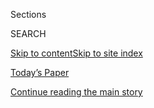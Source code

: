 <div id="app">

<div>

<div class="NYTAppHideMasthead css-1r6wvpq e1suatyy0">

<div class="section css-ui9rw0 e1suatyy2">

<div class="css-eph4ug er09x8g0">

<div class="css-6n7j50">

</div>

<span class="css-1dv1kvn">Sections</span>

<div class="css-10488qs">

<span class="css-1dv1kvn">SEARCH</span>

</div>

[Skip to content](#site-content)[Skip to site
index](#site-index)

</div>

<div class="css-10698na e1huz5gh0">

</div>

</div>

<div id="masthead-bar-one" class="section hasLinks css-15hmgas e1csuq9d3">

<div class="css-uqyvli e1csuq9d0">

</div>

<div class="css-1uqjmks e1csuq9d1">

</div>

<div class="css-9e9ivx">

[](https://myaccount.nytimes3xbfgragh.onion/auth/login?response_type=cookie&client_id=vi)

</div>

<div class="css-1bvtpon e1csuq9d2">

[Today’s Paper](https://www.nytimes3xbfgragh.onion/section/todayspaper)

</div>

</div>

</div>

</div>

<div data-aria-hidden="false">

<div id="site-content" data-role="main">

<div id="top-wrapper" class="css-15p45cc eaca97t0" type="top">

<div id="top-slug" class="css-19x0jxb eaca97t1" hidden="">

Advertisement

</div>

[Continue reading the main
story](#after-top)

<div class="ad top-wrapper" style="text-align:center;height:100%;display:block;min-height:90px">

<div id="top" class="place-ad" data-position="top" data-size-key="top">

</div>

</div>

<div id="after-top">

</div>

</div>

<div id="byline" class="section css-15h4p1b e9abtgs0">

<div class="css-1j21atc e1svk9qx1">

<div class="css-nfcc9b e1svk9qx3">

<div class="css-vl9dhg e1svk9qx5">

<div class="css-1nrhkj6 e1svk9qx6">

# Michael Wines

</div>

## <span></span>

Michael Wines is a national correspondent for The New York Times and
writes about voting and other election-related issues. Since coming to
The Times in 1988, he has covered the Justice Department, the American
intelligence community, the White House, the 1992 presidential campaign,
Congress, the environment and, for nearly 15 years, news and life in
Russia and surrounding states, southern Africa and China. He also has
periodically written about other topics, including the similarity
between Washington, D.C., and theme parks, the joy of pessimism and an
outbreak of cynicism in the spring of 1995.

<span class="css-dd5dyy">More**</span>

</div>

</div>

</div>

<div>

<div id="mid1-wrapper" class="css-1mn4oms eaca97t0" type="rank">

<div id="mid1-slug" class="css-1tag3rd eaca97t1">

Advertisement

</div>

[Continue reading the main
story](#after-mid1)

<div id="mid1" class="ad mid1-wrapper" style="text-align:center;height:100%;display:block">

</div>

<div id="after-mid1">

</div>

</div>

</div>

<div class="css-185go5a e1o5byef0">

<div class="css-15cbhtu">

  - [Latest](#stream-panel)
  - <span class="css-6n7j50">Search</span>
    <div class="control">
    <div class="label-container css-1dv1kvn">
    Search
    </div>
    <div class="css-wm4t3d">
    **<span id="clear-search-input" class="css-1dv1kvn">Clear this text
    input</span>
    </div>
    </div>
    <span class="css-1iovbfw"></span>

<div id="stream-panel" class="section css-8msx5b e1jz0cab1">

<div class="css-13mho3u">

1.  
    
    <div class="css-1cp3ece">
    
    <div class="css-1l4spti">
    
    [](/2020/07/28/us/trump-census.html)
    
    <div class="css-79elbk">
    
    ![](https://static01.graylady3jvrrxbe.onion/images/2020/07/26/us/26census-2/merlin_170599233_81fbb0a1-5d87-49a2-a226-710f1fe70719-thumbWide.jpg?quality=75&auto=webp&disable=upscale)
    
    </div>
    
    ## New Census Worry: A Rushed Count Could Mean a Botched One
    
    Stalled by the pandemic, the count is supposed to resume soon. But
    census experts are rattled by signs of a push from the White House
    to finish it early.
    
    <div class="css-1nqbnmb ea5icrr0">
    
    By <span class="css-1n7hynb">Michael
    Wines</span>
    
    </div>
    
    </div>
    
    <div class="css-1lc2l26 e1xfvim33">
    
    </div>
    
    </div>

2.  
    
    <div class="css-1cp3ece">
    
    <div class="css-1l4spti">
    
    [](/2020/07/07/us/2020-election-laws.html)
    
    <div class="css-79elbk">
    
    ![](https://static01.graylady3jvrrxbe.onion/images/2020/07/05/us/05VIRUS-VOTINGLAWSUITS-lede/05VIRUS-VOTINGLAWSUITS-lede-thumbWide.jpg?quality=75&auto=webp&disable=upscale)
    
    </div>
    
    ## As November Looms, So Does the Most Litigious Election Ever
    
    Last week alone, three federal rulings set election parameters in
    three states. And scores of legal fights spawned by the pandemic are
    shaping who will vote and how.
    
    <div class="css-1nqbnmb ea5icrr0">
    
    By <span class="css-1n7hynb">Michael
    Wines</span>
    
    </div>
    
    </div>
    
    <div class="css-1lc2l26 e1xfvim33">
    
    </div>
    
    </div>

3.  
    
    <div class="css-1cp3ece">
    
    <div class="css-1l4spti">
    
    [](/2020/06/27/us/2020-primary-election-voting.html)
    
    <div class="css-79elbk">
    
    ![](https://static01.graylady3jvrrxbe.onion/images/2020/06/27/us/27virus-voting-1/merlin_173379864_73d8e516-47c8-4e33-9261-5a3887ae43e7-thumbWide.jpg?quality=75&auto=webp&disable=upscale)
    
    </div>
    
    ## From 47 Primaries, 4 Warning Signs About the 2020 Vote
    
    State election officials face shortages of money, poll workers,
    capacity to print ballots and public trust — without much time to
    fix them.
    
    <div class="css-1nqbnmb ea5icrr0">
    
    By <span class="css-1n7hynb">Michael
    Wines</span>
    
    </div>
    
    </div>
    
    <div class="css-1lc2l26 e1xfvim33">
    
    </div>
    
    </div>

4.  
    
    <div class="css-1cp3ece">
    
    <div class="css-1l4spti">
    
    [](/2020/06/23/us/census-bureau-cogley-korzeniewski.html)
    
    <div class="css-79elbk">
    
    ![](https://static01.graylady3jvrrxbe.onion/images/2020/07/22/us/22census/22census-thumbWide.jpg?quality=75&auto=webp&disable=upscale)
    
    </div>
    
    ## Census Bureau Adds Top-Level Political Posts, Raising Fears for 2020 Count
    
    The census, which is constitutionally mandated to count every person
    in the country, has traditionally been carried out in a rigidly
    nonpartisan fashion.
    
    <div class="css-1nqbnmb ea5icrr0">
    
    By <span class="css-1n7hynb">Michael
    Wines</span>
    
    </div>
    
    </div>
    
    <div class="css-1lc2l26 e1xfvim33">
    
    </div>
    
    </div>

5.  
    
    <div class="css-1cp3ece">
    
    <div class="css-1l4spti">
    
    [](/2020/06/14/us/voter-registration-coronavirus-2020-election.html)
    
    <div class="css-79elbk">
    
    ![](https://static01.graylady3jvrrxbe.onion/images/2020/06/14/us/politics/14registrater/merlin_173180280_263bbbdf-fd20-41f7-b0fe-e65f1a274013-thumbWide.jpg?quality=75&auto=webp&disable=upscale)
    
    </div>
    
    ## Covid-19 Changed How We Vote. It Could Also Change Who Votes.
    
    In presidential election years, state driver licensing offices and
    registration drives generate a torrent of new voters. The pandemic
    has cut that to a trickle.
    
    <div class="css-1nqbnmb ea5icrr0">
    
    By <span class="css-1n7hynb">Michael
    Wines</span>
    
    </div>
    
    </div>
    
    <div class="css-1lc2l26 e1xfvim33">
    
    </div>
    
    </div>

6.  
    
    <div class="css-1cp3ece">
    
    <div class="css-1l4spti">
    
    [](/2020/06/10/us/politics/voting-by-mail-georgia.html)
    
    <div class="css-79elbk">
    
    ![](https://static01.graylady3jvrrxbe.onion/images/2020/06/10/us/10VOTEBYMAIL-atlanta/merlin_173386293_5fc8a963-2b03-43a5-996e-027114568a18-thumbWide.jpg?quality=75&auto=webp&disable=upscale)
    
    </div>
    
    ## Beyond Georgia: A Warning for November as States Scramble to Expand Vote-by-Mail
    
    Turnout has remained high as states have raced to allow voting by
    mail. But getting a full count on Election Day looks increasingly
    difficult.
    
    <div class="css-1nqbnmb ea5icrr0">
    
    By <span class="css-1n7hynb">Nick Corasaniti <span>and</span>
    Michael
    Wines</span>
    
    </div>
    
    </div>
    
    <div class="css-1lc2l26 e1xfvim33">
    
    </div>
    
    </div>

7.  
    
    <div class="css-1cp3ece">
    
    <div class="css-1l4spti">
    
    [](/2020/05/29/us/looting-starts-shooting-starts.html)
    
    <div class="css-79elbk">
    
    ![](https://static01.graylady3jvrrxbe.onion/images/2020/05/29/us/29QUIP-trump/merlin_172929318_52802452-a7b6-47dd-8159-8b92c05264c7-thumbWide.jpg?quality=75&auto=webp&disable=upscale)
    
    </div>
    
    ## ‘Looting’ Comment From Trump Dates Back to Racial Unrest of the 1960s
    
    The phrase the president tweeted, “When the looting starts, the
    shooting starts,” was used by a Miami police chief widely condemned
    by civil rights groups.
    
    <div class="css-1nqbnmb ea5icrr0">
    
    By <span class="css-1n7hynb">Michael
    Wines</span>
    
    </div>
    
    </div>
    
    <div class="css-1lc2l26 e1xfvim33">
    
    </div>
    
    </div>

8.  
    
    <div class="css-1cp3ece">
    
    <div class="css-1l4spti">
    
    [](/2020/05/25/us/vote-by-mail-coronavirus.html)
    
    <div class="css-79elbk">
    
    ![](https://static01.graylady3jvrrxbe.onion/images/2020/05/24/us/00ballot-1/merlin_172014087_713d8976-690d-44ac-b69e-8d5d3bd7b44e-thumbWide.jpg?quality=75&auto=webp&disable=upscale)
    
    </div>
    
    ## Which Party Would Benefit Most From Voting by Mail? It’s Complicated
    
    Conventional wisdom has been that Democrats are more likely to
    benefit from voting by mail. But that’s not what research has shown.
    
    <div class="css-1nqbnmb ea5icrr0">
    
    By <span class="css-1n7hynb">Michael
    Wines</span>
    
    </div>
    
    </div>
    
    <div class="css-1lc2l26 e1xfvim33">
    
    </div>
    
    </div>

9.  
    
    <div class="css-1cp3ece">
    
    <div class="css-1l4spti">
    
    [](/2020/05/21/us/vote-by-mail-trump.html)
    
    <div class="css-79elbk">
    
    ![](https://static01.graylady3jvrrxbe.onion/images/2020/05/21/us/21votebymail-1/merlin_172208523_880cb1de-9249-40b9-bf98-288163a89126-thumbWide.jpg?quality=75&auto=webp&disable=upscale)
    
    </div>
    
    ## As Trump Rails Against Voting by Mail, States Open the Door for It
    
    Despite the president’s opposition, states are increasingly reducing
    barriers to what many see as the safest way to vote amid the
    pandemic.
    
    <div class="css-1nqbnmb ea5icrr0">
    
    By <span class="css-1n7hynb">Michael
    Wines</span>
    
    </div>
    
    </div>
    
    <div class="css-1lc2l26 e1xfvim33">
    
    </div>
    
    </div>

10. 
    
    <div class="css-1cp3ece">
    
    <div class="css-1l4spti">
    
    [](/2020/05/18/us/Voting-republicans-trump.html)
    
    <div class="css-79elbk">
    
    ![](https://static01.graylady3jvrrxbe.onion/images/2020/05/08/us/00VOTING-ca/00VOTING-ca-thumbWide.jpg?quality=75&auto=webp&disable=upscale)
    
    </div>
    
    ## Freed by Court Ruling, Republicans Step Up Effort to Patrol Voting
    
    Officials seek to recruit 50,000 poll watchers and spend millions to
    fight voter fraud. Democrats say the real goal is to stop them from
    voting.
    
    <div class="css-1nqbnmb ea5icrr0">
    
    By <span class="css-1n7hynb">Michael Wines</span>
    
    </div>
    
    </div>
    
    <div class="css-1lc2l26 e1xfvim33">
    
    </div>
    
    </div>

<div class="css-13mho3u">

<div class="css-1t62hi8">

<div class="css-1stvaey">

Show
More

<div>

<div style="border:0;clip:rect(0 0 0 0);height:1px;margin:-1px;overflow:hidden;white-space:nowrap;padding:0;width:1px;position:absolute" data-role="log" data-aria-live="assertive">

</div>

<div style="border:0;clip:rect(0 0 0 0);height:1px;margin:-1px;overflow:hidden;white-space:nowrap;padding:0;width:1px;position:absolute" data-role="log" data-aria-live="assertive">

</div>

<div style="border:0;clip:rect(0 0 0 0);height:1px;margin:-1px;overflow:hidden;white-space:nowrap;padding:0;width:1px;position:absolute" data-role="log" data-aria-live="polite">

</div>

<div style="border:0;clip:rect(0 0 0 0);height:1px;margin:-1px;overflow:hidden;white-space:nowrap;padding:0;width:1px;position:absolute" data-role="log" data-aria-live="polite">

</div>

</div>

</div>

</div>

</div>

</div>

<div class="css-g6hk37 supplemental">

<div id="mid2-wrapper" class="css-10wkyv7 eaca97t0" type="lede">

<div id="mid2-slug" class="css-1tag3rd eaca97t1">

Advertisement

</div>

[Continue reading the main
story](#after-mid2)

<div id="mid2" class="ad mid2-wrapper" style="text-align:center;height:100%;display:block;min-height:250px">

</div>

<div id="after-mid2">

</div>

</div>

## Follow Elsewhere

<div class="module-body">

  - [**<span data-aria-hidden="true">miwine</span><span class="css-1dv1kvn">twitter
    page for miwine</span>](https://twitter.com/miwine)

</div>

## Feedback? Questions?

<div class="css-hftqp3">

Include your name, the article headline, and your message.

</div>

Email Author

</div>

</div>

</div>

</div>

</div>

</div>

## Site Index

<div>

</div>

## Site Information Navigation

  - [© <span>2020</span> <span>The New York Times
    Company</span>](https://help.nytimes3xbfgragh.onion/hc/en-us/articles/115014792127-Copyright-notice)

<!-- end list -->

  - [NYTCo](https://www.nytco.com/)
  - [Contact
    Us](https://help.nytimes3xbfgragh.onion/hc/en-us/articles/115015385887-Contact-Us)
  - [Work with us](https://www.nytco.com/careers/)
  - [Advertise](https://nytmediakit.com/)
  - [T Brand Studio](http://www.tbrandstudio.com/)
  - [Your Ad
    Choices](https://www.nytimes3xbfgragh.onion/privacy/cookie-policy#how-do-i-manage-trackers)
  - [Privacy](https://www.nytimes3xbfgragh.onion/privacy)
  - [Terms of
    Service](https://help.nytimes3xbfgragh.onion/hc/en-us/articles/115014893428-Terms-of-service)
  - [Terms of
    Sale](https://help.nytimes3xbfgragh.onion/hc/en-us/articles/115014893968-Terms-of-sale)
  - [Site
    Map](https://spiderbites.nytimes3xbfgragh.onion)
  - [Help](https://help.nytimes3xbfgragh.onion/hc/en-us)
  - [Subscriptions](https://www.nytimes3xbfgragh.onion/subscription?campaignId=37WXW)

</div>

</div>

